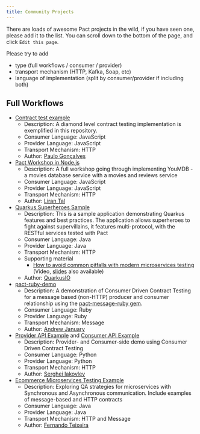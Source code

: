 ```yaml
---
title: Community Projects
---
```


There are loads of awesome Pact projects in the wild, if you have seen one, please add it to the list. You can scroll down to the bottom of the page, and click `Edit this page`.

Please try to add

- type (full workflows / consumer / provider)
- transport mechanism (HTTP, Kafka, Soap, etc)
- language of implementation (split by consumer/provider if including both)
  
## Full Workflows

- [Contract test example](https://github.com/PauloGoncalvesBH/contract-test-nirvana)
  - Description: A diamond level contract testing implementation is exemplified in this repository.
  - Consumer Language: JavaScript
  - Provider Language: JavaScript
  - Transport Mechanism: HTTP
  - Author: [Paulo Gonçalves](https://github.com/PauloGoncalvesBH)
- [Pact Workshop in Node.js](https://github.com/lirantal/pact-workshop-consumer-nodejs)
  - Description: A full workshop going through implementing YouMDB - a movies database service with a movies and reviews service
  - Consumer Language: JavaScript
  - Provider Language: JavaScript
  - Transport Mechanism: HTTP
  - Author: [Liran Tal](https://github.com/lirantal)
- [Quarkus Superheroes Sample](https://github.com/quarkusio/quarkus-super-heroes)
  - Description: This is a sample application demonstrating Quarkus features and best practices. The application allows superheroes to fight against supervillains, it features multi-protocol, with the RESTful services tested with Pact
  - Consumer Language: Java
  - Provider Language: Java
  - Transport Mechanism: HTTP
  - Supporting material
    - [How to avoid common pitfalls with modern microservices testing](https://www.youtube.com/watch?v=vYwkDPrzqV8) (Video, [slides](https://hollycummins.com/modern-microservices-testing-pitfalls-devoxx/) also available)
  - Author: [QuarkusIO](https://github.com/quarkusio)
- [pact-ruby-demo](https://github.com/AndrewJanuary/pact-ruby-demo)
  - Description: A demonstration of Consumer Driven Contract Testing for a message based (non-HTTP) producer and consumer relationship using the [pact-message-ruby gem](https://github.com/pact-foundation/pact-message-ruby).
  - Consumer Language: Ruby
  - Provider Language: Ruby
  - Transport Mechanism: Message
  - Author: [Andrew January](https://github.com/AndrewJanuary)
- [Provider API Example](https://github.com/sergeyklay/provider-pact-example) and [Consumer API Example](https://github.com/sergeyklay/consumer-pact-example)
  - Description: Provider- and Consumer-side demo using Consumer Driven Contract Testing
  - Consumer Language: Python
  - Provider Language: Python
  - Transport Mechanism: HTTP
  - Author: [Serghei Iakovlev](https://github.com/sergeyklay)
- [Ecommerce Microservices Testing Example](https://github.com/teixeira-fernando/EcommerceApp)
  - Description: Exploring QA strategies for microservices with Synchronous and Asynchronous communication. Include examples of message-based and HTTP contracts
  - Consumer Language: Java
  - Provider Language: Java
  - Transport Mechanism: HTTP and Message
  - Author: [Fernando Teixeira](https://github.com/teixeira-fernando)
